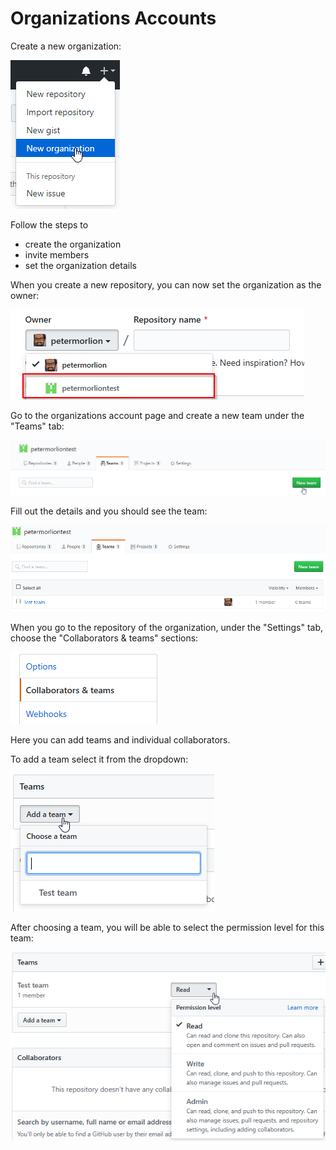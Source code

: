 # Organizations Accounts

Create a new organization:

![Create organization](../../img/github-organizations-1.png)

Follow the steps to
- create the organization
- invite members
- set the organization details

When you create a new repository, you can now set the organization as the owner:

![Create repository](../../img/github-organizations-2.png)

Go to the organizations account page and create a new team under the "Teams" tab:

![New team](../../img/github-organizations-3.png)

Fill out the details and you should see the team:

![Teams](../../img/github-organizations-4.png)

When you go to the repository of the organization, under the "Settings" tab, choose the "Collaborators & teams" sections:

![Collaborators & teams](../../img/github-organizations-5.png)

Here you can add teams and individual collaborators.

To add a team select it from the dropdown:

![Adding a team](../../img/github-organizations-6.png)

After choosing a team, you will be able to select the permission level for this team:

![Setting permission level for a team](../../img/github-organizations-7.png)
